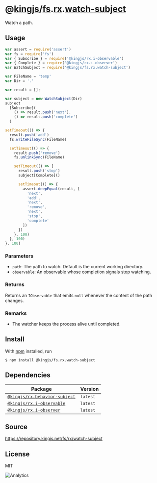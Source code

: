 # @[kingjs][@kingjs]/[fs][ns0].[rx][ns1].[watch-subject][ns2]
Watch a path.
## Usage
```js
var assert = require('assert')
var fs = require('fs')
var { Subscribe } = require('@kingjs/rx.i-observable')
var { Complete } = require('@kingjs/rx.i-observer')
var WatchSubject = require('@kingjs/fs.rx.watch-subject')

var FileName = 'temp'
var Dir = '.'

var result = [];

var subject = new WatchSubject(Dir)
subject
  [Subscribe](
    () => result.push('next'),
    () => result.push('complete')
  )

setTimeout(() => {
  result.push('add')
  fs.writeFileSync(FileName)

  setTimeout(() => {
    result.push('remove')
    fs.unlinkSync(FileName)

    setTimeout(() => {
      result.push('stop')
      subject[Complete]()

      setTimeout(() => {
        assert.deepEqual(result, [
          'next', 
          'add', 
          'next', 
          'remove', 
          'next', 
          'stop', 
          'complete'
        ])   
      })
    }, 100)
  }, 100)
}, 100)
```



### Parameters
- `path`: The path to watch. Default is the current working directory.
- `observable`: An observable whose completion signals stop watching.
### Returns
Returns an `IObservable` that emits `null` whenever the content of the path changes.
### Remarks
 - The watcher keeps the process alive until completed.

## Install
With [npm](https://npmjs.org/) installed, run
```
$ npm install @kingjs/fs.rx.watch-subject
```
## Dependencies
|Package|Version|
|---|---|
|[`@kingjs/rx.behavior-subject`](https://www.npmjs.com/package/@kingjs/rx.behavior-subject)|`latest`|
|[`@kingjs/rx.i-observable`](https://www.npmjs.com/package/@kingjs/rx.i-observable)|`latest`|
|[`@kingjs/rx.i-observer`](https://www.npmjs.com/package/@kingjs/rx.i-observer)|`latest`|
## Source
https://repository.kingjs.net/fs/rx/watch-subject
## License
MIT

![Analytics](https://analytics.kingjs.net/fs/rx/watch-subject)

[@kingjs]: https://www.npmjs.com/package/kingjs
[ns0]: https://www.npmjs.com/package/@kingjs/fs
[ns1]: https://www.npmjs.com/package/@kingjs/fs.rx
[ns2]: https://www.npmjs.com/package/@kingjs/fs.rx.watch-subject
